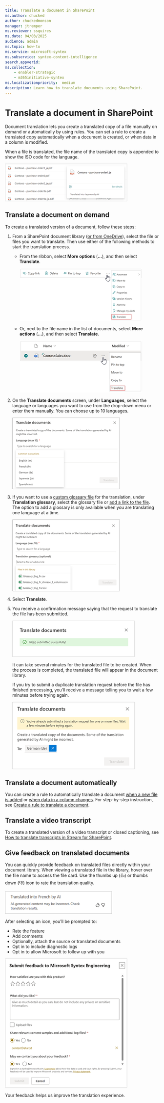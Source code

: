 ```yaml
---
title: Translate a document in SharePoint
ms.author: chucked
author: chuckedmonson
manager: jtremper
ms.reviewer: ssquires
ms.date: 04/03/2025
audience: admin
ms.topic: how-to
ms.service: microsoft-syntex
ms.subservice: syntex-content-intelligence
search.appverid: 
ms.collection: 
    - enabler-strategic
    - m365initiative-syntex
ms.localizationpriority:  medium
description: Learn how to translate documents using SharePoint.
---
```


# Translate a document in SharePoint

Document translation lets you create a translated copy of a file manually on demand or automatically by using rules. You can set a rule to create a translated copy automatically when a document is created, or when data in a column is modified.​

When a file is translated, the file name of the translated copy is appended to show the ISO code for the language.

   ![Screenshot showing the translated filename with the language code appended.](../media/content-understanding/translation-file-with-language-code.png)

## Translate a document on demand

To create a translated version of a document, follow these steps:

1. From a SharePoint document library ([or from OneDrive](/sharepoint/onedrive-document-translation)), select the file or files you want to translate. Then use either of the following methods to start the translation process.

   - From the ribbon, select **More options** (**...**), and then select **Translate**.

       ![Screenshot showing the Translate option from the ribbon.](../media/content-understanding/translation-ribbon-option2.png)

   - Or, next to the file name in the list of documents, select **More actions** (**...**), and then select **Translate**.

       ![Screenshot showing the Translate option next to the document.](../media/content-understanding/translation-show-more-actions.png)

2. On the **Translate documents** screen, under **Languages**, select the language or languages you want to use from the drop-down menu or enter them manually. You can choose up to 10 languages.

   ![Screenshot showing the Translate documents screen with language options.](../media/content-understanding/translation-translate-documents-languages.png)

3. If you want to use a [custom glossary file](translation-glossary.md) for the translation, under **Translation glossary**, select the glossary file or [add a link to the file](translation-glossary.md#link-to-a-glossary-file). The option to add a glossary is only available when you are translating one language at a time.

   ![Screenshot showing the Translate documents screen with translation glossary options.](../media/content-understanding/translation-translate-documents-glossary.png)

4. Select **Translate**.

5. You receive a confirmation message saying that the request to translate the file has been submitted.

   ![Screenshot showing the translation confirmation screen.](../media/content-understanding/translation-confirmation.png)

   It can take several minutes for the translated file to be created. When the process is completed, the translated file will appear in the document library.

   If you try to submit a duplicate translation request before the file has finished processing, you'll receive a message telling you to wait a few minutes before trying again.

   ![Screenshot showing the message to wait a few minutes and trying again.](../media/content-understanding/translation-wait-message.png)

## Translate a document automatically

You can create a rule to automatically translate a document [when a new file is added](content-processing-translate.md#translate-a-document-when-a-new-file-is-added) or [when data in a column changes](content-processing-translate.md#translate-a-document-when-data-in-a-column-changes). For step-by-step instruction, see [Create a rule to translate a document](content-processing-translate.md).

## Translate a video transcript

To create a translated version of a video transcript or closed captioning, see [How to translate transcripts in Stream for SharePoint](https://support.microsoft.com/office/microsoft-syntex-pay-as-you-go-transcript-translations-in-stream-for-sharepoint-2e34ad1b-e213-47ed-a806-5cc0d88751de#bkmk_howtotranslate).

## Give feedback on translated documents

You can quickly provide feedback on translated files directly within your document library. When viewing a translated file in the library, hover over the file name to access the file card. Use the thumbs up (👍) or thumbs down (👎) icon to rate the translation quality.

![Screenshot of the feedback notification for translation.](../media/content-understanding/translation-feedback-1.png)

After selecting an icon, you’ll be prompted to:

- Rate the feature
- Add comments
- Optionally, attach the source or translated documents
- Opt in to include diagnostic logs
- Opt in to allow Microsoft to follow up with you

![Screenshot of the submit feedback to Microsoft screen.](../media/content-understanding/translation-feedback-2.png)

Your feedback helps us improve the translation experience.

<!---
Use the thumbs up (![Image of the thumbs up icon.](../media/content-understanding/icon-thumbs-up.png)) 👍 or thumbs down (![Image of the thumbs down icon.](../media/content-understanding/icon-thumbs-down.png)) 👎 icon to rate the translation quality.
--->